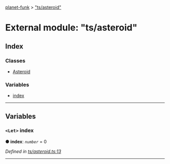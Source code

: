 [planet-funk](../README.md) > ["ts/asteroid"](../modules/_ts_asteroid_.md)

# External module: "ts/asteroid"

## Index

### Classes

* [Asteroid](../classes/_ts_asteroid_.asteroid.md)

### Variables

* [index](_ts_asteroid_.md#index)

---

## Variables

<a id="index"></a>

### `<Let>` index

**● index**: *`number`* = 0

*Defined in [ts/asteroid.ts:13](https://github.com/WilliamRADFunk/planet-funk/blob/99602fd/src/ts/asteroid.ts#L13)*

___

